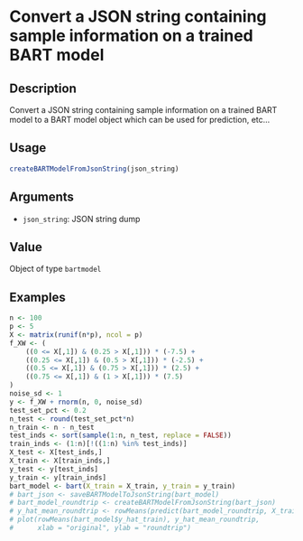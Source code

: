 # Convert a JSON string containing sample information on a trained BART model

## Description

Convert a JSON string containing sample information on a trained BART model
to a BART model object which can be used for prediction, etc...

## Usage

```r
createBARTModelFromJsonString(json_string)
```

## Arguments

* `json_string`: JSON string dump

## Value

Object of type `bartmodel`

## Examples

```r
n <- 100
p <- 5
X <- matrix(runif(n*p), ncol = p)
f_XW <- (
    ((0 <= X[,1]) & (0.25 > X[,1])) * (-7.5) + 
    ((0.25 <= X[,1]) & (0.5 > X[,1])) * (-2.5) + 
    ((0.5 <= X[,1]) & (0.75 > X[,1])) * (2.5) + 
    ((0.75 <= X[,1]) & (1 > X[,1])) * (7.5)
)
noise_sd <- 1
y <- f_XW + rnorm(n, 0, noise_sd)
test_set_pct <- 0.2
n_test <- round(test_set_pct*n)
n_train <- n - n_test
test_inds <- sort(sample(1:n, n_test, replace = FALSE))
train_inds <- (1:n)[!((1:n) %in% test_inds)]
X_test <- X[test_inds,]
X_train <- X[train_inds,]
y_test <- y[test_inds]
y_train <- y[train_inds]
bart_model <- bart(X_train = X_train, y_train = y_train)
# bart_json <- saveBARTModelToJsonString(bart_model)
# bart_model_roundtrip <- createBARTModelFromJsonString(bart_json)
# y_hat_mean_roundtrip <- rowMeans(predict(bart_model_roundtrip, X_train)$y_hat)
# plot(rowMeans(bart_model$y_hat_train), y_hat_mean_roundtrip, 
#      xlab = "original", ylab = "roundtrip")
```

